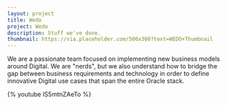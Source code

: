 ```yaml
---
layout: project
title: Wedo
project: Wedo
description: Stuff we've done.
thumbnail: https://via.placeholder.com/500x300?text=WEDO+Thumbnail
---
```

We are a passionate team focused on implementing new business models around Digital. We are "nerds", but we also understand how to bridge the gap between business requirements and technology in order to define innovative Digital use cases that span the entire Oracle stack.

{% youtube lS5mtnZAeTo %}
